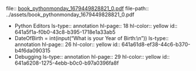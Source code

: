 file:: [book_pythonmonday_1679449828821_0.pdf](../assets/book_pythonmonday_1679449828821_0.pdf)
file-path:: ../assets/book_pythonmonday_1679449828821_0.pdf
- Python Editors
  ls-type:: annotation
  hl-page:: 18
  hl-color:: yellow
  id:: 641a5f1a-f0b0-43c8-b395-1718e1a33ab5
- DateOfBirth = int(input(“What is your Year of Birth:\n”))
  ls-type:: annotation
  hl-page:: 26
  hl-color:: yellow
  id:: 641a61d8-ef38-44c6-b370-b4f6da090315
- Debugging
  ls-type:: annotation
  hl-page:: 29
  hl-color:: yellow
  id:: 641a6208-1275-4ebb-b0c0-b97a0396fa8f